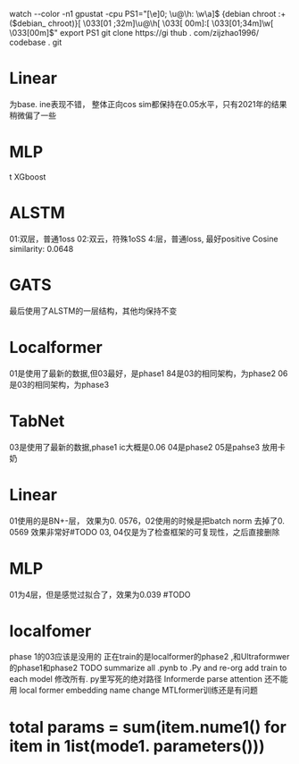 watch --color -n1 gpustat -cpu
PS1="\[\e]0; \u@\h: \w\a\]$ {debian chroot :+($debian_ chroot)}\[ \033[01 ;32m\]\u@\h[ \033[ 00m\]:\[ \033[01;34m\]\w\[ \033[00m\]\$"
export PS1
git clone https://gi thub . com/zijzhao1996/ codebase . git
# Linear
为base.
ine表现不错， 整体正向cos sim都保持在0.05水平，只有2021年的结果稍微偏了一些
# MLP
t XGboost 
# ALSTM
01:双层，普通1oss 
02:双云，符殊1oSS
4:层，普通loss, 最好positive Cosine similarity: 0.0648
# GATS
最后使用了ALSTM的一层结构，其他均保持不变
# Localformer
01是使用了最新的数据,但03最好，是phase1
84是03的相同架构，为phase2
06是03的相同架构，为phase3
# TabNet
03是使用了最新的数据,phase1 ic大概是0.06
04是phase2
05是pahse3
放用卡奶
# Linear
01使用的是BN+-层， 效果为0. 0576，02使用的时候是把batch norm 去掉了0. 0569
效果非常好#TODO
03, 04仅是为了检查框架的可复现性，之后直接删除
# MLP
01为4层，但是感觉过拟合了，效果为0.039 #TODO
# localfomer
phase 1的03应该是没用的
正在train的是localformer的phase2 ,和Ultraformwer的phase1和phase2
TODO
summarize all .pynb to .Py and re-org
add train to each model
修改所有. py里写死的绝对路径
Informerde parse attention 还不能用
local former embedding name change
MTLformer训练还是有问题
# total params = sum(item.nume1() for item in 1ist(mode1. parameters()))

